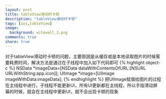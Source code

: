 ```yaml
---
layout: post
title: tableView滑动时卡顿
description: "tableView滑动时卡顿"
tags: [ios,tableView]
image:
  background: witewall_3.png
comments: true
share: true
---
```

对于tableView滑动时卡顿的问题，主要原因是从缓存或是本地读取图片的时候需要耗费时间，解决方法是通过在子线程中加入如下代码即可
{% highlight object-c %}
NSData *imageData=[NSData dataWithContentsOfURL:[NSURL URLWithString:app.icon]];
UIImage *image=[UIImage imageWithData:imageData];
{% endhighlight %}
把UIImage赋值给图片的过程在主线程中进行，子线程不能更新UI，所有UI更新都在主线程，所以手指滑动屏幕的时候，就会在主线程中更新UI，就不会出现卡顿的现象

